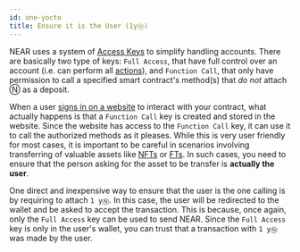 ```yaml
---
id: one-yocto
title: Ensure it is the User (1yⓃ)
---
```


NEAR uses a system of [Access Keys](../../../1.concepts/protocol/access-keys.md) to simplify handling accounts.
There are basically two type of keys: `Full Access`, that have full control over an account (i.e. can perform all [actions](../anatomy/actions.md)), and `Function Call`, that only have permission to call a specified smart contract's method(s) that _do not_ attach Ⓝ as a deposit.

When a user [signs in on a website](../../integrate/frontend.md#user-sign-in) to interact with your contract, what actually happens is that a `Function Call` key is created and stored in the website. Since the website has access to the `Function Call` key, it can use it to call the authorized methods as it pleases. While this is very user friendly for most cases, it is important to be careful in scenarios involving transferring of valuable assets like [NFTs](../../../2.build/5.primitives/nft.md) or [FTs](../../../2.build/5.primitives/ft.md). In such cases, you need to ensure that the person asking for the asset to be transfer is **actually the user**.

One direct and inexpensive way to ensure that the user is the one calling is by requiring to attach `1 yⓃ`. In this case, the user will be redirected to the wallet and be asked to accept the transaction. This is because, once again, only the `Full Access` key can be used to send NEAR.
Since the `Full Access` key is only in the user's wallet, you can trust that a transaction with `1 yⓃ` was made by the user.
